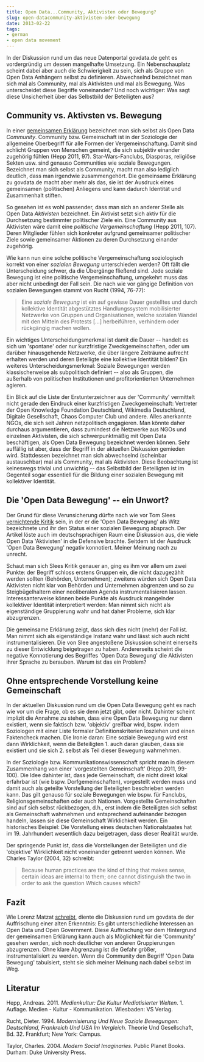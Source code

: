 ```yaml
---
title: Open Data...Community, Aktivisten oder Bewegung?
slug: open-datacommunity-aktivisten-oder-bewegung
date: 2013-02-22
tags:
- german
- open data movement
---
```


In der Diskussion rund um das neue Datenportal govdata.de geht es vordergründig um dessen mangelhafte Umsetzung. Ein Nebenschauplatz scheint dabei aber auch die Schwierigkeit zu sein, sich als Gruppe von Open Data Anhängern selbst zu definieren. Abwechselnd bezeichnet man sich mal als Community, mal als Aktivisten und mal als Bewegung. Was unterscheidet diese Begriffe voneinander? Und noch wichtiger: Was sagt diese Unsicherheit über das Selbstbild der Beteiligten aus?

## Community vs. Aktivsten vs. Bewegung

In einer [gemeinsamen Erklärung](https://web.archive.org/web/20130305215429/http://not-your-govdata.de/) bezeichnet man sich selbst als Open Data _Community_. Community bzw. Gemeinschaft ist in der Soziologie der allgemeine Oberbegriff für alle Formen der Vergemeinschaftung. Damit sind schlicht Gruppen von Menschen gemeint, die sich subjektiv einander zugehörig fühlen (Hepp 2011, 97). Star-Wars-Fanclubs, Diasporas, religiöse Sekten usw. sind genauso Communities wie soziale Bewegungen. Bezeichnet man sich selbst als Community, macht man also lediglich deutlich, dass man irgendwie zusammengehört. Die gemeinsame Erklärung zu govdata.de macht aber mehr als das, sie ist der Ausdruck eines gemeinsamen (politischen) Anliegens und kann dadurch Identität und Zusammenhalt stiften.

So gesehen ist es wohl passender, dass man sich an anderer Stelle als Open Data _Aktivisten_ bezeichnet. Ein Aktivist setzt sich aktiv für die Durchsetzung bestimmter politischer Ziele ein. Eine Community aus Aktivisten wäre damit eine _politische Vergemeinschaftung_ (Hepp 2011, 107). Deren Mitglieder fühlen sich konkreter aufgrund gemeinsamer politischer Ziele sowie gemeinsamer Aktionen zu deren Durchsetzung einander zugehörig.

Wie kann nun eine solche politische Vergemeinschaftung soziologisch korrekt von einer _sozialen Bewegung_ unterschieden werden? Oft fällt die Unterscheidung schwer, da die Übergänge fließend sind. Jede soziale Bewegung ist eine politische Vergemeinschaftung, umgekehrt muss das aber nicht unbedingt der Fall sein. Die nach wie vor gängige Definition von sozialen Bewegungen stammt von Rucht (1994, 76-77):

> Eine _soziale Bewegung_ ist ein auf gewisse Dauer gestelltes und durch kollektive Identität abgestütztes Handlungssystem mobilisierter Netzwerke von Gruppen und Organisationen, welche sozialen Wandel mit den Mitteln des Protests [...] herbeiführen, verhindern oder rückgängig machen wollen.

Ein wichtiges Unterscheidungsmerkmal ist damit die Dauer -- handelt es sich um 'spontane' oder nur kurzfristige Zweckgemeinschaften, oder um darüber hinausgehende Netzwerke, die über längere Zeiträume aufrecht erhalten werden und deren Beteiligte eine kollektive Identität bilden? Ein weiteres Unterscheidungsmerkmal: Soziale Bewegungen werden klassischerweise als subpolitisch definiert -- also als Gruppen, die außerhalb von politischen Institutionen und profitorientierten Unternehmen agieren.

Ein Blick auf die Liste der Erstunterzeichner aus der 'Community' vermittelt nicht gerade den Eindruck einer kurzfristigen Zweckgemeinschaft: Vertreter der Open Knowledge Foundation Deutschland, Wikimedia Deutschland, Digitale Gesellschaft, Chaos Computer Club und andere. Alles anerkannte NGOs, die sich seit Jahren netzpolitisch engagieren. Man könnte daher durchaus argumentieren, dass zumindest die Netzwerke aus NGOs und einzelnen Aktivisten, die sich schwerpunktmäßig mit Open Data beschäftigen, als Open Data Bewegung bezeichnet werden können. Sehr auffällig ist aber, dass der Begriff  in der aktuellen Diskussion gemieden wird. Stattdessen bezeichnet man sich abwechselnd (scheinbar austauschbar) mal als Community, mal als Aktivisten. Diese Beobachtung ist keineswegs trivial und unwichtig -- das Selbstbild der Beteiligten ist im Gegenteil sogar essentiell für die Bildung einer sozialen Bewegung mit kollektiver Identität.

## Die 'Open Data Bewegung' -- ein Unwort?

Der Grund für diese Verunsicherung dürfte nach wie vor Tom Slees [vernichtende Kritik](https://web.archive.org/web/20130301032211/http://tomslee.net:80/2012/05/why-the-open-data-movement-is-a-joke.html?) sein, in der er die 'Open Data Bewegung' als Witz bezeichnete und ihr den Status einer sozialen Bewegung absprach. Der Artikel löste auch im deutschsprachigen Raum eine Diskussion aus, die viele Open Data 'Aktivisten' in die Defensive brachte. Seitdem ist der Ausdruck 'Open Data Bewegung' negativ konnotiert. Meiner Meinung nach zu unrecht.

Schaut man sich Slees Kritik genauer an, ging es ihm vor allem um zwei Punkte: der Begriff schloss erstens Gruppen ein, die nicht dazugezählt werden sollten (Behörden, Unternehmen); zweitens würden sich Open Data Aktivisten nicht klar von Behörden und Unternehmen abgrenzen und so zu Steigbügelhaltern einer neoliberalen Agenda instrumentalisieren lassen. Interessanterweise können beide Punkte als Ausdruck mangelnder kollektiver Identität interpretiert werden: Man nimmt sich nicht als eigenständige Gruppierung wahr und hat daher Probleme, sich klar abzugrenzen.

Die gemeinsame Erklärung zeigt, dass sich dies nicht (mehr) der Fall ist. Man nimmt sich als eigenständige Instanz wahr und lässt sich auch nicht instrumentalisieren. Die von Slee angestoßene Diskussion scheint einerseits zu dieser Entwicklung beigetragen zu haben. Andererseits scheint die negative Konnotierung des Begriffes 'Open Data Bewegung' die Aktivisten ihrer Sprache zu berauben. Warum ist das ein Problem?

## Ohne entsprechende Vorstellung keine Gemeinschaft

In der aktuellen Diskussion rund um die Open Data Bewegung geht es nach wie vor um die Frage, ob es sie denn jetzt gibt, oder nicht. Dahinter scheint implizit die Annahme zu stehen, dass eine Open Data Bewegung nur dann existiert, wenn sie faktisch bzw. 'objektiv' greifbar wird, bspw. indem Soziologen mit einer Liste formaler Definitionskriterien losziehen und einen Faktencheck machen. Die Ironie daran: Eine soziale Bewegung wird erst dann Wirklichkeit, wenn die Beteiligten 1. auch daran glauben, dass sie existiert und sie sich 2. selbst als Teil dieser Bewegung wahrnehmen.

In der Soziologie bzw. Kommunikationswissenschaft spricht man in diesem Zusammenhang von einer 'vorgestellten Gemeinschaft' (Hepp 2011, 99-100). Die Idee dahinter ist, dass jede Gemeinschaft, die nicht direkt lokal erfahrbar ist (wie bspw. Dorfgemeinschaften), vorgestellt werden muss und damit auch als geteilte Vorstellung der Beteiligten beschrieben werden kann. Das gilt genauso für soziale Bewegungen wie bspw. für Fanclubs, Religionsgemeinschaften oder auch Nationen. Vorgestellte Gemeinschaften sind auf sich selbst rückbezogen, d.h., erst indem die Beteiligten sich selbst als Gemeinschaft wahrnehmen und entsprechend aufeinander bezogen handeln, lassen sie diese Gemeinschaft Wirklichkeit werden. Ein historisches Beispiel: Die Vorstellung eines deutschen Nationalstaates hat im 19. Jahrhundert wesentlich dazu beigetragen, dass dieser Realität wurde.

Der springende Punkt ist, dass die Vorstellungen der Beteiligten und die 'objektive' Wirklichkeit nicht voneinander getrennt werden können. Wie Charles Taylor (2004, 32) schreibt:

> Because human practices are the kind of thing that makes sense, certain ideas are internal to them; one cannot distinguish the two in order to ask the question Which causes which?

## Fazit

Wie Lorenz Matzat [schreibt](https://web.archive.org/web/20130223051145/http://datenjournalist.de:80/mein-fazit-aus-dem-streit-um-govdata/), diente die Diskussion rund um govdata.de der Auffrischung einer alten Erkenntnis: Es gibt unterschiedliche Interessen an Open Data und Open Government. Diese Auffrischung vor dem Hintergrund der gemeinsamen Erklärung kann auch als Möglichkeit für die 'Community' gesehen werden, sich noch deutlicher von anderen Gruppierungen abzugrenzen. Ohne klare Abgrenzung ist die Gefahr größer, instrumentalisiert zu werden. Wenn die Community den Begriff 'Open Data Bewegung' tabuisiert, steht sie sich meiner Meinung nach dabei selbst im Weg.

## Literatur

Hepp, Andreas. 2011. _Medienkultur: Die Kultur Mediatisierter Welten_. 1. Auflage. Medien - Kultur - Kommunikation. Wiesbaden: VS Verlag.

Rucht, Dieter. 1994. _Modernisierung Und Neue Soziale Bewegungen: Deutschland, Frankreich Und USA Im Vergleich_. Theorie Und Gesellschaft, Bd. 32. Frankfurt; New York: Campus.

Taylor, Charles. 2004. _Modern Social Imaginaries_. Public Planet Books. Durham: Duke University Press.
